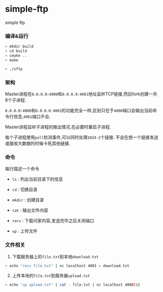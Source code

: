 # simple-ftp
simple ftp

### 编译&运行

```sh
> mkdir build
> cd build
> cmake ..
> make
```

```sh
> ./sftp
```

### 架构

Master进程在`0.0.0.0:4000`和`0.0.0.0:4001`地址监听TCP链接,然后fork创建一共8个子进程.

`0.0.0.0:4000`和`0.0.0.0:4001`的功能完全一样,区别只在于`4000`端口会输出当前命令行信息,`4001`端口不会.

Master进程监听子进程的推出情况,在必要时重启子进程.

每个子进程使用`poll`检测事件,可以同时处理`1024-2`个链接. 不会在想一个链接发送或接收大数据的时候卡死其他链接.

### 命令

每行描述一个命令

* `ls` : 列出当前目录下的信息

* `cd` : 切换目录

* `mkdir` : 创建目录

* `cat` : 输出文件内容

* `recv` : 下载问家内容,发送完毕之后关闭端口

* `up` : 上传文件

### 文件相关

1. 下载服务器上的`file.txt`到本地`download.txt`

```sh
> echo "recv file.txt" | nc localhost 4001 > download.txt
```

2. 上传本地的`file.txt`到服务器`upload.txt`

```sh
> echo "up upload.txt" | cat - file.txt | nc localhost 4000(1)
```
